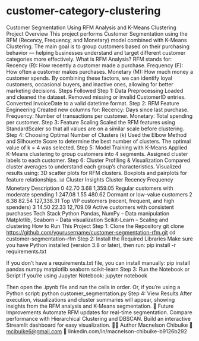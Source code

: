 # customer-category-clustering
Customer Segmentation Using RFM Analysis and K-Means Clustering
Project Overview
This project performs Customer Segmentation using the RFM (Recency, Frequency, and Monetary) model combined with K-Means Clustering.
The main goal is to group customers based on their purchasing behavior — helping businesses understand and target different customer categories more effectively.
What is RFM Analysis?
RFM stands for:
Recency (R): How recently a customer made a purchase.
Frequency (F): How often a customer makes purchases.
Monetary (M): How much money a customer spends.
By combining these factors, we can identify loyal customers, occasional buyers, and inactive ones, allowing for better marketing decisions.
Steps Followed
Step 1: Data Preprocessing
Loaded and cleaned the dataset.
Removed missing or invalid CustomerID entries.
Converted InvoiceDate to a valid datetime format.
Step 2: RFM Feature Engineering
Created new columns for:
Recency: Days since last purchase.
Frequency: Number of transactions per customer.
Monetary: Total spending per customer.
Step 3: Feature Scaling
Scaled the RFM features using StandardScaler so that all values are on a similar scale before clustering.
Step 4: Choosing Optimal Number of Clusters (k)
Used the Elbow Method and Silhouette Score to determine the best number of clusters.
The optimal value of k = 4 was selected.
Step 5: Model Training with K-Means
Applied K-Means clustering to group customers into 4 segments.
Assigned cluster labels to each customer.
Step 6: Cluster Profiling & Visualization
Compared cluster averages to understand each group’s characteristics.
Visualized results using:
3D scatter plots for RFM clusters.
Boxplots and pairplots for feature relationships.
📊 Cluster Insights
Cluster	Recency	Frequency	Monetary	Description
0	42.70	3.68	1,359.05	Regular customers with moderate spending
1	247.08	1.55	480.62	Dormant or low-value customers
2	6.38	82.54	127,338.31	Top VIP customers (recent, frequent, and high spenders)
3	14.50	22.33	12,709.09	Active customers with consistent purchases
Tech Stack
Python
Pandas, NumPy – Data manipulation
Matplotlib, Seaborn – Data visualization
Scikit-Learn – Scaling and clustering
How to Run This Project
Step 1: Clone the Repository
git clone https://github.com/yourusername/customer-segmentation-rfm.git
cd customer-segmentation-rfm
Step 2: Install the Required Libraries
Make sure you have Python installed (version 3.8 or later), then run:
pip install -r requirements.txt

If you don’t have a requirements.txt file, you can install manually:
pip install pandas numpy matplotlib seaborn scikit-learn
Step 3: Run the Notebook or Script
If you’re using Jupyter Notebook:
jupyter notebook

Then open the .ipynb file and run the cells in order.
Or, if you’re using a Python script:
python customer_segmentation.py
Step 4: View Results
After execution, visualizations and cluster summaries will appear, showing insights from the RFM analysis and K-Means segmentation.
🚀 Future Improvements
Automate RFM updates for real-time segmentation.
Compare performance with Hierarchical Clustering and DBSCAN.
Build an interactive Streamlit dashboard for easy visualization.
👨‍💻 Author
Macnelson Chibuike
📧 mcibuike6@gmail.com
🔗 linkedin.com/in/macnelson-chibuike-b9126b292
